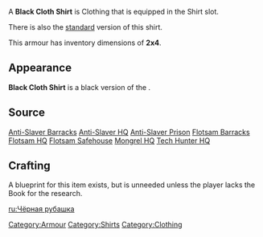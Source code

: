 A **Black Cloth Shirt** is Clothing that is equipped in the Shirt slot.

There is also the [standard](Cloth_Shirt.md "wikilink") version of this
shirt.

This armour has inventory dimensions of **2x4**.

## Appearance

**Black Cloth Shirt** is a black version of the [](Cloth_Shirt.md).

## Source

[Anti-Slaver Barracks](Anti-Slaver_Barracks "wikilink")
[Anti-Slaver HQ](Anti-Slaver_HQ.md "wikilink")
[Anti-Slaver Prison](Anti-Slaver_Prison "wikilink")
[Flotsam Barracks](Flotsam_Barracks "wikilink")
[Flotsam HQ](Flotsam_HQ "wikilink")
[Flotsam Safehouse](Flotsam_Safehouse.md "wikilink")
[Mongrel HQ](Mongrel_HQ.md "wikilink")
[Tech Hunter HQ](Tech_Hunter_HQ "wikilink")

## Crafting






A blueprint for this item exists, but is unneeded unless the player
lacks the Book for the research.

[ru:Чёрная рубашка](ru:Чёрная_рубашка "wikilink")

[Category:Armour](Category:Armour "wikilink")
[Category:Shirts](Category:Shirts "wikilink")
[Category:Clothing](Category:Clothing "wikilink")